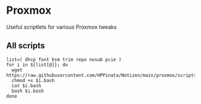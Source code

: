 # Proxmox
Useful scriptlets for various Proxmox tweaks

## All scripts
```
list=( dhcp font ksm trim repo nosub pcie )
for i in ${list[@]}; do
  wget https://raw.githubusercontent.com/HPPinata/Notizen/main/proxmox/scripts/$i.bash
  chmod +x $i.bash
  cat $i.bash
  bash $i.bash
done
```
